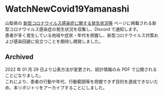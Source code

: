 # WatchNewCovid19Yamanashi

山梨県の [新型コロナウイルス感染症に関する発生状況等](https://www.pref.yamanashi.jp/koucho/coronavirus/info_coronavirus_prevention.html) ページに掲載される新型コロナウイルス感染症の発生状況を収集し、Discord で通知します。  
患者が多く発生している地域や症状・年代を把握し、新型コロナウイルス対策および感染回避に役立つことを期待し開発しました。

## Archived

2022 年 01 月 29 日より公表方法が変更され、統計情報のみ PDF で公開されることになりました。  
これにより、患者の行動や年代、行動範囲等を把握できず目的を達成できないため、本リポジトリをアーカイブすることにしました。
